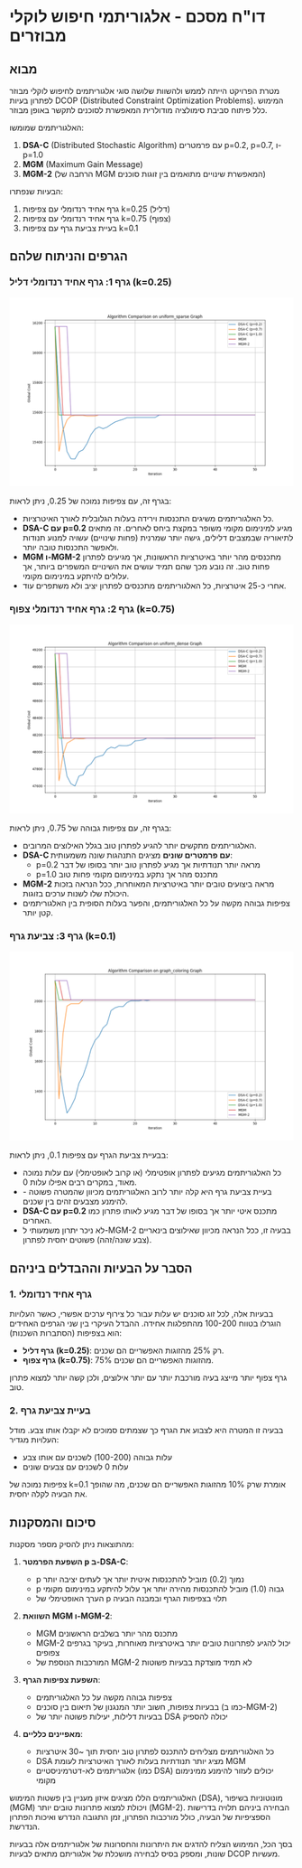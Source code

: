 # דו"ח מסכם - אלגוריתמי חיפוש לוקלי מבוזרים
## מבוא

מטרת הפרויקט הייתה לממש ולהשוות שלושה סוגי אלגוריתמים לחיפוש לוקלי מבוזר לפתרון בעיות DCOP (Distributed Constraint Optimization Problems). המימוש כלל פיתוח סביבת סימולציה מודולרית המאפשרת לסוכנים לתקשר באופן מבוזר.

האלגוריתמים שמומשו:
1. **DSA-C** (Distributed Stochastic Algorithm) עם פרמטרים p=0.2, p=0.7, ו-p=1.0
2. **MGM** (Maximum Gain Message)
3. **MGM-2** (הרחבה של MGM המאפשרת שינויים מתואמים בין זוגות סוכנים)

הבעיות שנפתרו:
1. גרף אחיד רנדומלי עם צפיפות k=0.25 (דליל)
2. גרף אחיד רנדומלי עם צפיפות k=0.75 (צפוף)
3. בעיית צביעת גרף עם צפיפות k=0.1

## הגרפים והניתוח שלהם

### גרף 1: גרף אחיד רנדומלי דליל (k=0.25)

![Uniform Sparse Graph](results/uniform_sparse_comparison.png)

בגרף זה, עם צפיפות נמוכה של 0.25, ניתן לראות:

- כל האלגוריתמים משיגים התכנסות וירידה בעלות הגלובלית לאורך האיטרציות.
- **DSA-C עם p=0.2** מגיע למינימום מקומי משופר במקצת ביחס לאחרים. זה מתאים לתיאוריה שבמצבים דלילים, גישה יותר שמרנית (פחות שינויים) עשויה למנוע תנודות ולאפשר התכנסות טובה יותר.
- **MGM ו-MGM-2** מתכנסים מהר יותר באיטרציות הראשונות, אך מגיעים לפתרון פחות טוב. זה נובע מכך שהם תמיד עושים את השינויים המשפרים ביותר, אך עלולים להיתקע במינימום מקומי.
- אחרי כ-25 איטרציות, כל האלגוריתמים מתכנסים לפתרון יציב ולא משתפרים עוד.

### גרף 2: גרף אחיד רנדומלי צפוף (k=0.75)

![Uniform Dense Graph](results/uniform_dense_comparison.png)

בגרף זה, עם צפיפות גבוהה של 0.75, ניתן לראות:

- האלגוריתמים מתקשים יותר להגיע לפתרון טוב בגלל האילוצים המרובים.
- **DSA-C עם פרמטרים שונים** מציגים התנהגות שונה משמעותית:
  - p=0.2 מראה יותר תנודתיות אך מגיע לפתרון טוב יותר בסופו של דבר
  - p=1.0 מתכנס מהר אך נתקע במינימום מקומי פחות טוב
- **MGM-2** מראה ביצועים טובים יותר באיטרציות המאוחרות, ככל הנראה בזכות היכולת שלו לשנות ערכים בזוגות.
- צפיפות גבוהה מקשה על כל האלגוריתמים, והפער בעלות הסופית בין האלגוריתמים קטן יותר.

### גרף 3: צביעת גרף (k=0.1)

![Graph Coloring](results/graph_coloring_comparison.png)

בבעיית צביעת הגרף עם צפיפות 0.1, ניתן לראות:

- כל האלגוריתמים מגיעים לפתרון אופטימלי (או קרוב לאופטימלי) עם עלות נמוכה מאוד, במקרים רבים אפילו עלות 0.
- בעיית צביעת גרף היא קלה יותר לרוב האלגוריתמים מכיוון שהמטרה פשוטה - להימנע מצבעים זהים בין שכנים.
- **DSA-C עם p=0.2** מתכנס איטי יותר אך בסופו של דבר מגיע לאותו פתרון כמו האחרים.
- לא ניכר יתרון משמעותי ל-MGM-2 בבעיה זו, ככל הנראה מכיוון שאילוצים בינאריים (צבע שונה/זהה) פשוטים יחסית לפתרון.

## הסבר על הבעיות וההבדלים ביניהם

### 1. גרף אחיד רנדומלי

בבעיות אלה, לכל זוג סוכנים יש עלות עבור כל צירוף ערכים אפשרי, כאשר העלויות הוגרלו בטווח 100-200 מהתפלגות אחידה. ההבדל העיקרי בין שני הגרפים האחידים הוא בצפיפות (הסתברות השכנות):

- **גרף דליל (k=0.25)**: רק 25% מהזוגות האפשריים הם שכנים.
- **גרף צפוף (k=0.75)**: 75% מהזוגות האפשריים הם שכנים.

גרף צפוף יותר מייצג בעיה מורכבת יותר עם יותר אילוצים, ולכן קשה יותר למצוא פתרון טוב.

### 2. בעיית צביעת גרף

בבעיה זו המטרה היא לצבוע את הגרף כך שצמתים סמוכים לא יקבלו אותו צבע. מודל העלויות מגדיר:
- עלות גבוהה (100-200) לשכנים עם אותו צבע
- עלות 0 לשכנים עם צבעים שונים

צפיפות נמוכה של k=0.1 אומרת שרק 10% מהזוגות האפשריים הם שכנים, מה שהופך את הבעיה לקלה יחסית.

## סיכום והמסקנות

מהתוצאות ניתן להסיק מספר מסקנות:

1. **השפעת הפרמטר p ב-DSA-C**:
   - p נמוך (0.2) מוביל להתכנסות איטית יותר אך לעתים יציבה יותר
   - p גבוה (1.0) מוביל להתכנסות מהירה יותר אך עלול להיתקע במינימום מקומי
   - הערך האופטימלי של p תלוי בצפיפות הגרף ובמבנה הבעיה

2. **השוואת MGM ו-MGM-2**:
   - MGM מתכנס מהר יותר בשלבים הראשונים
   - MGM-2 יכול להגיע לפתרונות טובים יותר באיטרציות מאוחרות, בעיקר בגרפים צפופים
   - המורכבות הנוספת של MGM-2 לא תמיד מוצדקת בבעיות פשוטות

3. **השפעת צפיפות הגרף**:
   - צפיפות גבוהה מקשה על כל האלגוריתמים
   - בבעיות צפופות, חשוב יותר המנגנון של תיאום בין סוכנים (כמו ב-MGM-2)
   - בבעיות דלילות, יעילות פשוטה יותר של DSA יכולה להספיק

4. **מאפיינים כלליים**:
   - כל האלגוריתמים מצליחים להתכנס לפתרון טוב יחסית תוך ~30 איטרציות
   - DSA מציג יותר תנודתיות בעלות לאורך האיטרציות לעומת MGM
   - אלגוריתמים לא-דטרמיניסטיים (כמו DSA) יכולים לעזור להימנע ממינימום מקומי

האלגוריתמים הללו מציגים איזון מעניין בין פשטות המימוש (DSA), מונוטוניות בשיפור (MGM) ויכולת למצוא פתרונות טובים יותר (MGM-2). הבחירה ביניהם תלויה בדרישות הספציפיות של הבעיה, כולל מורכבות הפתרון, זמן התגובה הנדרש ואיכות הפתרון הנדרשת.

בסך הכל, המימוש הצליח להדגים את היתרונות והחסרונות של אלגוריתמים אלה בבעיות שונות, ומספק בסיס לבחירה מושכלת של אלגוריתם מתאים לבעיות DCOP מעשיות.
